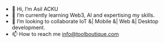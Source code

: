 - 👋 Hi, I’m Asil ACKU
- 🌱 I’m currently learning Web3, AI and expertising my skills.
- 💞️ I’m looking to collaborate IoT &| Mobile &| Web &| Desktop development.
- 📫 How to reach me info@toolboutique.com

<!---
KreiosX/KreiosX is a ✨ special ✨ repository because its `README.md` (this file) appears on your GitHub profile.
You can click the Preview link to take a look at your changes.
--->
<!---
<body>
  <div>
<img align="center" width=100px height=100px src="https://www.freepnglogos.com/uploads/javascript/logo-html-5-css-javascript-source-code-for-the-taking-23.png">
<img align="center" width=100px height=100px src="https://www.vectorlogo.zone/logos/python/python-vertical.svg">
<img align="center" width=100px height=100px src="https://seeklogo.com/images/C/c-sharp-c-logo-02F17714BA-seeklogo.com.png">
  </div>
</body>
--->
